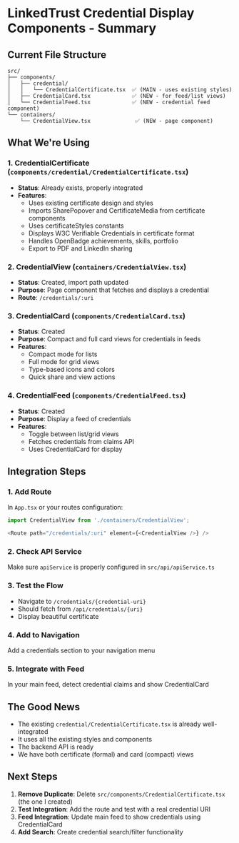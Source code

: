 # LinkedTrust Credential Display Components - Summary

## Current File Structure

```
src/
├── components/
│   ├── credential/
│   │   └── CredentialCertificate.tsx  ✅ (MAIN - uses existing styles)
│   ├── CredentialCard.tsx             ✅ (NEW - for feed/list views)
│   └── CredentialFeed.tsx             ✅ (NEW - credential feed component)
└── containers/
    └── CredentialView.tsx              ✅ (NEW - page component)
```

## What We're Using

### 1. **CredentialCertificate** (`components/credential/CredentialCertificate.tsx`)
- **Status**: Already exists, properly integrated
- **Features**:
  - Uses existing certificate design and styles
  - Imports SharePopover and CertificateMedia from certificate components
  - Uses certificateStyles constants
  - Displays W3C Verifiable Credentials in certificate format
  - Handles OpenBadge achievements, skills, portfolio
  - Export to PDF and LinkedIn sharing

### 2. **CredentialView** (`containers/CredentialView.tsx`)
- **Status**: Created, import path updated
- **Purpose**: Page component that fetches and displays a credential
- **Route**: `/credentials/:uri`

### 3. **CredentialCard** (`components/CredentialCard.tsx`)
- **Status**: Created
- **Purpose**: Compact and full card views for credentials in feeds
- **Features**:
  - Compact mode for lists
  - Full mode for grid views
  - Type-based icons and colors
  - Quick share and view actions

### 4. **CredentialFeed** (`components/CredentialFeed.tsx`)
- **Status**: Created
- **Purpose**: Display a feed of credentials
- **Features**:
  - Toggle between list/grid views
  - Fetches credentials from claims API
  - Uses CredentialCard for display

## Integration Steps

### 1. Add Route
In `App.tsx` or your routes configuration:
```typescript
import CredentialView from './containers/CredentialView';

<Route path="/credentials/:uri" element={<CredentialView />} />
```

### 2. Check API Service
Make sure `apiService` is properly configured in `src/api/apiService.ts`

### 3. Test the Flow
- Navigate to `/credentials/{credential-uri}`
- Should fetch from `/api/credentials/{uri}`
- Display beautiful certificate

### 4. Add to Navigation
Add a credentials section to your navigation menu

### 5. Integrate with Feed
In your main feed, detect credential claims and show CredentialCard

## The Good News

- The existing `credential/CredentialCertificate.tsx` is already well-integrated
- It uses all the existing styles and components
- The backend API is ready
- We have both certificate (formal) and card (compact) views

## Next Steps

1. **Remove Duplicate**: Delete `src/components/CredentialCertificate.tsx` (the one I created)
2. **Test Integration**: Add the route and test with a real credential URI
3. **Feed Integration**: Update main feed to show credentials using CredentialCard
4. **Add Search**: Create credential search/filter functionality
